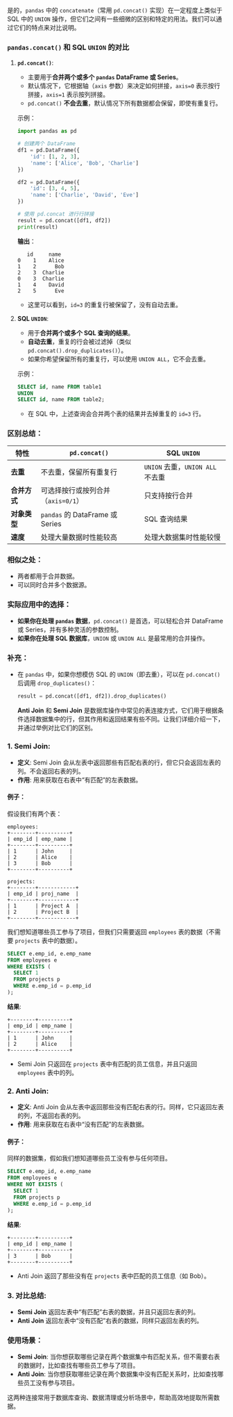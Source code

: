 是的，`pandas` 中的 `concatenate`（常用 `pd.concat()` 实现）在一定程度上类似于 SQL 中的 `UNION` 操作，但它们之间有一些细微的区别和特定的用法。我们可以通过它们的特点来对比说明。

### `pandas.concat()` 和 SQL `UNION` 的对比

1. **`pd.concat()`**:
   - 主要用于**合并两个或多个 `pandas` DataFrame 或 Series**。
   - 默认情况下，它根据轴（`axis` 参数）来决定如何拼接，`axis=0` 表示按行拼接，`axis=1` 表示按列拼接。
   - `pd.concat()` **不会去重**，默认情况下所有数据都会保留，即使有重复行。

   示例：

   ```python
   import pandas as pd

   # 创建两个 DataFrame
   df1 = pd.DataFrame({
       'id': [1, 2, 3],
       'name': ['Alice', 'Bob', 'Charlie']
   })

   df2 = pd.DataFrame({
       'id': [3, 4, 5],
       'name': ['Charlie', 'David', 'Eve']
   })

   # 使用 pd.concat 进行行拼接
   result = pd.concat([df1, df2])
   print(result)
   ```

   **输出**：

   ```
      id     name
   0    1    Alice
   1    2      Bob
   2    3  Charlie
   0    3  Charlie
   1    4    David
   2    5      Eve
   ```

   - 这里可以看到，`id=3` 的重复行被保留了，没有自动去重。

2. **SQL `UNION`**:
   - 用于**合并两个或多个 SQL 查询的结果**。
   - **自动去重**，重复的行会被过滤掉（类似 `pd.concat().drop_duplicates()`）。
   - 如果你希望保留所有的重复行，可以使用 `UNION ALL`，它不会去重。

   示例：

   ```sql
   SELECT id, name FROM table1
   UNION
   SELECT id, name FROM table2;
   ```

   - 在 SQL 中，上述查询会合并两个表的结果并去掉重复的 `id=3` 行。

### 区别总结：

| 特性                | `pd.concat()`                             | SQL `UNION`                    |
|---------------------|-------------------------------------------|--------------------------------|
| **去重**            | 不去重，保留所有重复行                    | `UNION` 去重，`UNION ALL` 不去重 |
| **合并方式**        | 可选择按行或按列合并（`axis=0/1`）          | 只支持按行合并                  |
| **对象类型**        | `pandas` 的 DataFrame 或 Series            | SQL 查询结果                   |
| **速度**            | 处理大量数据时性能较高                    | 处理大数据集时性能较慢          |

### 相似之处：
- 两者都用于合并数据。
- 可以同时合并多个数据源。

### 实际应用中的选择：
- **如果你在处理 `pandas` 数据**，`pd.concat()` 是首选，可以轻松合并 DataFrame 或 Series，并有多种灵活的参数控制。
- **如果你在处理 SQL 数据库**，`UNION` 或 `UNION ALL` 是最常用的合并操作。

### 补充：
- 在 `pandas` 中，如果你想模仿 SQL 的 `UNION`（即去重），可以在 `pd.concat()` 后调用 `drop_duplicates()`：
  
  ```python
  result = pd.concat([df1, df2]).drop_duplicates()
  ```


  **Anti Join** 和 **Semi Join** 是数据库操作中常见的表连接方式，它们用于根据条件选择数据集中的行，但其作用和返回结果有些不同。让我们详细介绍一下，并通过举例对比它们的区别。

### 1. **Semi Join**:
- **定义**: Semi Join 会从左表中返回那些有匹配右表的行，但它只会返回左表的列。不会返回右表的列。
- **作用**: 用来获取在右表中“有匹配”的左表数据。

#### 例子：
假设我们有两个表：
```plaintext
employees:
+--------+----------+
| emp_id | emp_name |
+--------+----------+
| 1      | John     |
| 2      | Alice    |
| 3      | Bob      |
+--------+----------+

projects:
+--------+------------+
| emp_id | proj_name  |
+--------+------------+
| 1      | Project A  |
| 2      | Project B  |
+--------+------------+
```

我们想知道哪些员工参与了项目，但我们只需要返回 `employees` 表的数据（不需要 `projects` 表中的数据）。

```sql
SELECT e.emp_id, e.emp_name
FROM employees e
WHERE EXISTS (
  SELECT 1
  FROM projects p
  WHERE e.emp_id = p.emp_id
);
```

**结果**:
```plaintext
+--------+----------+
| emp_id | emp_name |
+--------+----------+
| 1      | John     |
| 2      | Alice    |
+--------+----------+
```
- Semi Join 只返回在 `projects` 表中有匹配的员工信息，并且只返回 `employees` 表中的列。

### 2. **Anti Join**:
- **定义**: Anti Join 会从左表中返回那些没有匹配右表的行。同样，它只返回左表的列，不返回右表的列。
- **作用**: 用来获取在右表中“没有匹配”的左表数据。

#### 例子：
同样的数据集，假如我们想知道哪些员工没有参与任何项目。

```sql
SELECT e.emp_id, e.emp_name
FROM employees e
WHERE NOT EXISTS (
  SELECT 1
  FROM projects p
  WHERE e.emp_id = p.emp_id
);
```

**结果**:
```plaintext
+--------+----------+
| emp_id | emp_name |
+--------+----------+
| 3      | Bob      |
+--------+----------+
```
- Anti Join 返回了那些没有在 `projects` 表中匹配的员工信息（如 Bob）。

### 3. **对比总结**:
- **Semi Join** 返回左表中“有匹配”右表的数据，并且只返回左表的列。
- **Anti Join** 返回左表中“没有匹配”右表的数据，同样只返回左表的列。
  
### 使用场景：
- **Semi Join**: 当你想获取哪些记录在两个数据集中有匹配关系，但不需要右表的数据时，比如查找有哪些员工参与了项目。
- **Anti Join**: 当你想获取哪些记录在两个数据集中没有匹配关系时，比如查找哪些员工没有参与项目。

这两种连接常用于数据库查询、数据清理或分析场景中，帮助高效地提取所需数据。

